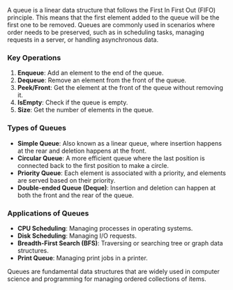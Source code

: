A queue is a linear data structure that follows the First In First Out (FIFO) principle. This means that the first element added to the queue will be the first one to be removed. Queues are commonly used in scenarios where order needs to be preserved, such as in scheduling tasks, managing requests in a server, or handling asynchronous data.

### Key Operations
1. **Enqueue**: Add an element to the end of the queue.
2. **Dequeue**: Remove an element from the front of the queue.
3. **Peek/Front**: Get the element at the front of the queue without removing it.
4. **IsEmpty**: Check if the queue is empty.
5. **Size**: Get the number of elements in the queue.

### Types of Queues
- **Simple Queue**: Also known as a linear queue, where insertion happens at the rear and deletion happens at the front.
- **Circular Queue**: A more efficient queue where the last position is connected back to the first position to make a circle.
- **Priority Queue**: Each element is associated with a priority, and elements are served based on their priority.
- **Double-ended Queue (Deque)**: Insertion and deletion can happen at both the front and the rear of the queue.

### Applications of Queues
- **CPU Scheduling**: Managing processes in operating systems.
- **Disk Scheduling**: Managing I/O requests.
- **Breadth-First Search (BFS)**: Traversing or searching tree or graph data structures.
- **Print Queue**: Managing print jobs in a printer.

Queues are fundamental data structures that are widely used in computer science and programming for managing ordered collections of items.
